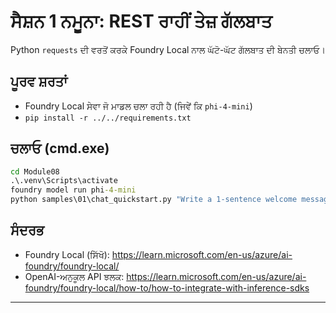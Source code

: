 <!--
CO_OP_TRANSLATOR_METADATA:
{
  "original_hash": "15ab280cc2acd8bbf545cc9a78a408bf",
  "translation_date": "2025-09-22T18:34:08+00:00",
  "source_file": "Module08/samples/01/README.md",
  "language_code": "pa"
}
-->
# ਸੈਸ਼ਨ 1 ਨਮੂਨਾ: REST ਰਾਹੀਂ ਤੇਜ਼ ਗੱਲਬਾਤ

Python `requests` ਦੀ ਵਰਤੋਂ ਕਰਕੇ Foundry Local ਨਾਲ ਘੱਟੋ-ਘੱਟ ਗੱਲਬਾਤ ਦੀ ਬੇਨਤੀ ਚਲਾਓ।

## ਪੂਰਵ ਸ਼ਰਤਾਂ
- Foundry Local ਸੇਵਾ ਜੋ ਮਾਡਲ ਚਲਾ ਰਹੀ ਹੈ (ਜਿਵੇਂ ਕਿ `phi-4-mini`)
- `pip install -r ../../requirements.txt`

## ਚਲਾਓ (cmd.exe)
```cmd
cd Module08
.\.venv\Scripts\activate
foundry model run phi-4-mini
python samples\01\chat_quickstart.py "Write a 1-sentence welcome message."
```

## ਸੰਦਰਭ
- Foundry Local (ਸਿੱਖੋ): https://learn.microsoft.com/en-us/azure/ai-foundry/foundry-local/
- OpenAI-ਅਨੁਕੂਲ API ਝਲਕ: https://learn.microsoft.com/en-us/azure/ai-foundry/foundry-local/how-to/how-to-integrate-with-inference-sdks

---

